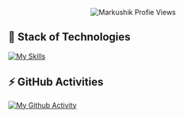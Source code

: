 <p align="center"> <img src="https://komarev.com/ghpvc/?username=Markushik&label=Profile Views&color=orange&style=for-the-badge" alt="Markushik Profie Views" /> </p>

## 🚀 Stack of Technologies
[![My Skills](https://skillicons.dev/icons?i=linux,github,git,vscode,py,redis,postgres,docker,kubernetes,heroku,discord&theme=dark)](https://skillicons.dev)

## ⚡ GitHub Activities

[![My Github Activity](https://github-readme-stats.vercel.app/api?username=Markushik&layout=compact&hide_border=true&hide_title=true&count_private=true&include_all_commits=true&show_icons=true&bg_color=00000000&text_color=c3c6ce&icon_color=4e64f7)](https://github.com/Markushik)
